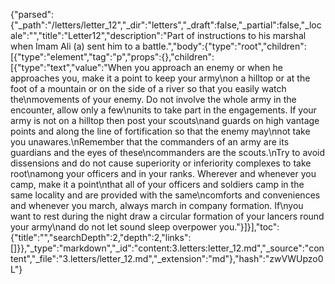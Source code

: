 {"parsed":{"_path":"/letters/letter_12","_dir":"letters","_draft":false,"_partial":false,"_locale":"","title":"Letter12","description":"Part of instructions to his marshal when Imam Ali (a) sent him to a battle.","body":{"type":"root","children":[{"type":"element","tag":"p","props":{},"children":[{"type":"text","value":"When you approach an enemy or when he approaches you, make it a point to keep your army\non a hilltop or at the foot of a mountain or on the side of a river so that you easily watch the\nmovements of your enemy. Do not involve the whole army in the encounter, allow only a few\nunits to take part in the engagements. If your army is not on a hilltop then post your scouts\nand guards on high vantage points and along the line of fortification so that the enemy may\nnot take you unawares.\nRemember that the commanders of an army are its guardians and the eyes of these\ncommanders are the scouts.\nTry to avoid dissensions and do not cause superiority or inferiority complexes to take root\namong your officers and in your ranks. Wherever and whenever you camp, make it a point\nthat all of your officers and soldiers camp in the same locality and are provided with the same\ncomforts and conveniences and whenever you march, always march in company formation. If\nyou want to rest during the night draw a circular formation of your lancers round your army\nand do not let sound sleep overpower you."}]}],"toc":{"title":"","searchDepth":2,"depth":2,"links":[]}},"_type":"markdown","_id":"content:3.letters:letter_12.md","_source":"content","_file":"3.letters/letter_12.md","_extension":"md"},"hash":"zwVWUpzo0L"}